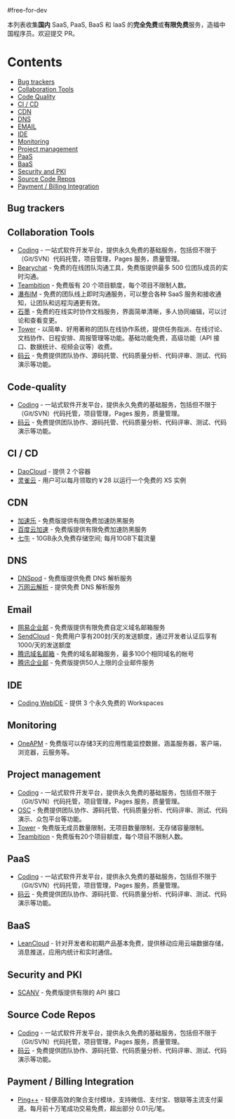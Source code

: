 #free-for-dev

本列表收集**国内** SaaS, PaaS, BaaS 和 IaaS 的**完全免费**或**有限免费**服务，造福中国程序员。欢迎提交 PR。

# Contents
   * [Bug trackers](#bug-trackers)
   * [Collaboration Tools](#collaboration-tools)
   * [Code Quality](#code-quality)
   * [CI / CD](#ci--cd)
   * [CDN](#cdn)
   * [DNS](#dns)
   * [EMAIL](#email)
   * [IDE](#ide)
   * [Monitoring](#monitoring)
   * [Project management](#project-management)
   * [PaaS](#paas)
   * [BaaS](#baas)
   * [Security and PKI](#security-and-pki)
   * [Source Code Repos](#source-code-repos)
   * [Payment / Billing Integration](#payment--billing-integration)

## Bug trackers


## Collaboration Tools
 * [Coding](https://coding.net) - 一站式软件开发平台，提供永久免费的基础服务，包括但不限于（Git/SVN）代码托管，项目管理，Pages 服务，质量管理。
 * [Bearychat](https://bearychat.com) - 免费的在线团队沟通工具，免费版提供最多 500 位团队成员的实时沟通。
 * [Teambition](https://www.teambition.com) - 免费版有 20 个项目额度，每个项目不限制人数。
 * [瀑布IM](https://pubu.im) - 免费的团队线上即时沟通服务，可以整合各种 SaaS 服务和接收通知，让团队和远程沟通更有效。
 * [石墨](https://shimo.im) - 免费的在线实时协作文档服务，界面简单清晰，多人协同编辑，可以讨论和查看变更。
 * [Tower](http://tower.im) - 以简单、好用著称的团队在线协作系统，提供任务指派、在线讨论、文档协作、日程安排、周报管理等功能。基础功能免费，高级功能（API 接口、数据统计、视频会议等）收费。
 * [码云](http://git.oschina.net/) - 免费提供团队协作、源码托管、代码质量分析、代码评审、测试、代码演示等功能。

## Code-quality
 * [Coding](https://coding.net) - 一站式软件开发平台，提供永久免费的基础服务，包括但不限于（Git/SVN）代码托管，项目管理，Pages 服务，质量管理。
 * [码云](http://git.oschina.net/) - 免费提供团队协作、源码托管、代码质量分析、代码评审、测试、代码演示等功能。


## CI / CD
 * [DaoCloud](http://daocloud.io) - 提供 2 个容器
 * [灵雀云](http://www.alauda.cn) - 用户可以每月领取约￥28 以运行一个免费的 XS 实例
 
## CDN 
 * [加速乐](http://www.jiasule.com) - 免费版提供有限免费加速防黑服务
 * [百度云加速](http://su.baidu.com) - 免费版提供有限免费加速防黑服务
 * [七牛](http://www.qiniu.com) - 10GB永久免费存储空间; 每月10GB下载流量
 
## DNS
 * [DNSpod](https://www.dnspod.cn/) - 免费版提供免费 DNS 解析服务
 * [万网云解析](http://wanwang.aliyun.com/domain/dns/) - 提供免费 DNS 解析服务


## Email 
 * [网易企业邮](http://ym.163.com) - 免费版提供有限免费自定义域名邮箱服务
 * [SendCloud](http://sendcloud.sohu.com) - 免费用户享有200封/天的发送额度，通过开发者认证后享有1000/天的发送额度
 * [腾讯域名邮箱](http://domain.mail.qq.com) - 免费的域名邮箱服务，最多100个相同域名的帐号
 * [腾讯企业邮](https://exmail.qq.com/) - 免费版提供50人上限的企业邮件服务 

## IDE 
 * [Coding WebIDE](https://ide.coding.net) - 提供 3 个永久免费的 Workspaces 
 
## Monitoring
 * [OneAPM](http://www.oneapm.com/) - 免费版可以存储3天的应用性能监控数据，涵盖服务器，客户端，浏览器，云服务等。
 
## Project management
 * [Coding](https://coding.net) - 一站式软件开发平台，提供永久免费的基础服务，包括但不限于（Git/SVN）代码托管，项目管理，Pages 服务，质量管理。
 * [OSC](http://team.oschina.net/) - 免费提供团队协作、源码托管、代码质量分析、代码评审、测试、代码演示、众包平台等功能。
 * [Tower](https://tower.im) - 免费版无成员数量限制，无项目数量限制，无存储容量限制。
 * [Teambition](https://www.teambition.com) - 免费版有20个项目额度，每个项目不限制人数。


## PaaS
 * [Coding](https://coding.net) - 一站式软件开发平台，提供永久免费的基础服务，包括但不限于（Git/SVN）代码托管，项目管理，Pages 服务，质量管理。
 * [码云](https://gitee.com/) - 免费提供团队协作、源码托管、代码质量分析、代码评审、测试、代码演示等功能。

## BaaS
 * [LeanCloud](https://leancloud.cn) -
针对开发者和初期产品基本免费，提供移动应用云端数据存储，消息推送，应用内统计和实时通信。

## Security and PKI
 * [SCANV](http://www.scanv.com/) - 免费版提供有限的 API 接口
 

## Source Code Repos 
 * [Coding](https://coding.net) - 一站式软件开发平台，提供永久免费的基础服务，包括但不限于（Git/SVN）代码托管，项目管理，Pages 服务，质量管理。
 * [码云](http://git.oschina.net/) - 免费提供团队协作、源码托管、代码质量分析、代码评审、测试、代码演示等功能。

## Payment / Billing Integration
 * [Ping++](https://pingxx.com/) - 轻便高效的聚合支付模块，支持微信、支付宝、银联等主流支付渠道。每月前十万笔成功交易免费，超出部分 0.01元/笔。
